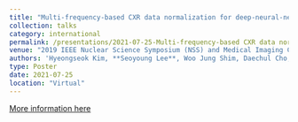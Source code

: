 ```yaml
---
title: "Multi-frequency-based CXR data normalization for deep-neural-network classifier"
collection: talks
category: international
permalink: /presentations/2021-07-25-Multi-frequency-based CXR data normalization for deep-neural-network classifier
venue: "2019 IEEE Nuclear Science Symposium (NSS) and Medical Imaging Conference (MIC)"
authors: 'Hyeongseok Kim, **Seoyoung Lee**, Woo Jung Shim, Daechul Cho, Seungryong Cho'
type: Poster
date: 2021-07-25
location: "Virtual"
---
```


[More information here](https://w4.aapm.org/meetings/2021AM/programInfo/programSession.php?sid=9338)

